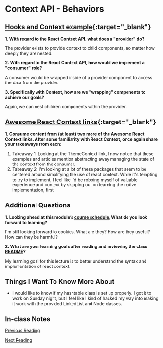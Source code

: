 # Context API - Behaviors

## [Hooks and Context example](https://medium.com/swlh/snackbars-in-react-an-exercise-in-hooks-and-context-299b43fd2a2b){:target="_blank"}

**1. With regard to the React Context API, what does a "provider" do?**

The provider exists to provide context to child components, no matter how deeply they are nested.

**2. With regard to the React Context API, how would we implement a "consumer" role?**

A consumer would be wrapped inside of a provider component to access the data from the provider.

**3. Specifically with Context, how are we "wrapping" components to achieve our goals?**

Again, we can nest children components within the provider.

## [Awesome React Context links](https://github.com/diegohaz/awesome-react-context){:target="_blank"}

**1. Consume content from (at least) two more of the Awesome React Context links.  After some familiarity with React Context, once again share your takeaways from each:**

  1. Takeaway 1: Looking at the ThemeContext link, I now notice that these examples and articles mention abstracting away managing the state of the context from the consumer.
  2. Takeaway 2: I'm looking at a lot of these packages that seem to be centered around simplifying the use of react context. While it's tempting to try to implement, I feel like I'd be robbing myself of valuable experience and context by skipping out on learning the native implementation, first.

## Additional Questions

**1. Looking ahead at this module’s [course schedule](https://codefellows.github.io/code-401-javascript-guide/curriculum/#module-7), What do you look forward to learning?**

I'm still looking forward to cookies. What are they? How are they useful? How can they be harmful?

**2. What are your learning goals after reading and reviewing the class [README](https://codefellows.github.io/code-401-javascript-guide/curriculum/)?**

My learning goal for this lecture is to better understand the syntax and implementation of react context.

## Things I Want To Know More About

- I would like to know if my hashtable class is set up properly. I got it to work on Sunday night, but I feel like I kind of hacked my way into making it work with the provided LinkedList and Node classes.

## In-class Notes

[Previous Reading](./class-31.md)

[Next Reading](./class-33.md)
